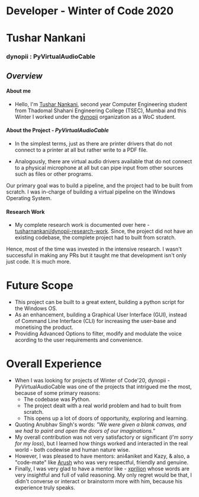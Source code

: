 # Developer - Winter of Code 2020

# Tushar Nankani

### dynopii : PyVirtualAudioCable

## *Overview*

#### About me

- Hello, I'm [Tushar Nankani](https://www.linkedin.com/in/tusharnankani/), second year Computer Engineering student from Thadomal Shahani Engineering College (TSEC), Mumbai and this Winter I worked under the [dynopii](https://dynopii.com/) organization as a WoC student.

#### About the Project - *PyVirtualAudioCable*

- In the simplest terms, just as there are printer drivers that do not connect to a printer at all but rather write to a PDF file.

- Analogously, there are virtual audio drivers available that do not connect to a physical microphone at all but can pipe input from other sources such as files or other programs.

Our primary goal was to build a pipeline, and the project had to be built from scratch. I was in-charge of building a virtual pipeline on the Windows Operating System.

#### Research Work

- My complete research work is documented over here - [tusharnankani/dynopii-research-work](https://github.com/tusharnankani/dynopii-research-work). Since, the project did not have an existing codebase, the complete project had to built from scratch.

Hence, most of the time was invested in the intensive research. I wasn't successful in making any PRs but it taught me that development isn't only just code. It is much more.

# Future Scope

- This project can be built to a great extent, building a python script for the Windows OS.
- As an enhancement, building a Graphical User Interface (GUI), instead of Command Line Interface (CLI) for increasing the user-base and monetising the product.
- Providing Advanced Options to filter, modify and modulate the voice acording to the user requirements and convenience.

# Overall Experience

- When I was looking for projects of Winter of Code'20, dynopii - PyVirtualAudioCable was one of the projects that intrigued me the most, because of some primary reasons:
  - The codebase was Python.
  - The project dealt with a real world problem and had to built from scratch.
  - This opens up a lot of doors of opportunity, exploring and learning.
- Quoting Anubhav Singh's words: *"We were given a blank canvas, and we had to paint and open the doors of our imaginations."*
- My overall contribution was not very satisfactory or significant (*I'm sorry for my loss*), but I learned how things worked and interacted in the real world - both codewise and human nature wise.
- However, I was pleased to have mentors: ani4aniket and Kazy, & also, a "code-mate" like [Arush](https://github.com/arushsharma24) who was very respectful, friendly and genuine.
- Finally, I was very glad to have a mentor like - [xprilion](https://github.com/xprilion/) whose words are very insightful and full of valid reasoning. My only regret would be that, I didn't converse or interact or brainstorm more with him, because his experience truly speaks.
